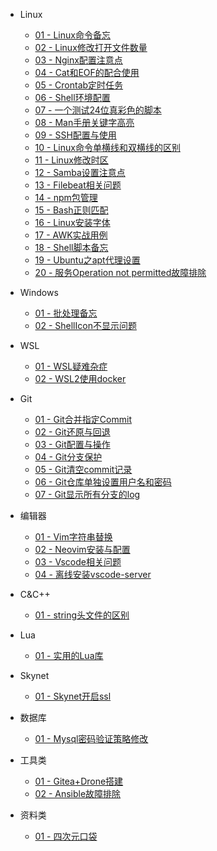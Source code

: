 - Linux
  - [01 - Linux命令备忘](Linux/01-Linux命令备忘.md)
  - [02 - Linux修改打开文件数量](Linux/02-Linux修改打开文件数量.md)
  - [03 - Nginx配置注意点](Linux/03-Nginx配置注意点.md)
  - [04 - Cat和EOF的配合使用](Linux/04-cat和EOF的配合使用.md)
  - [05 - Crontab定时任务](Linux/05-crontab定时任务.md)
  - [06 - Shell环境配置](Linux/06-shell环境配置.md)
  - [07 - 一个测试24位真彩色的脚本](Linux/07-一个测试24位真彩色的脚本.md)
  - [08 - Man手册关键字高亮](Linux/08-Man手册关键字高亮.md)
  - [09 - SSH配置与使用](Linux/09-SSH配置与使用.md)
  - [10 - Linux命令单横线和双横线的区别](Linux/10-Linux命令单横线和双横线的区别.md)
  - [11 - Linux修改时区](Linux/11-Linux修改时区.md)
  - [12 - Samba设置注意点](Linux/12-Samba设置注意点.md)
  - [13 - Filebeat相关问题](Linux/13-Filebeat相关问题.md)
  - [14 - npm包管理](Linux/14-npm包管理.md)
  - [15 - Bash正则匹配](Linux/15-Bash正则匹配.md)
  - [16 - Linux安装字体](Linux/16-Linux安装字体.md)
  - [17 - AWK实战用例](Linux/17-AWK实战用例.md)
  - [18 - Shell脚本备忘](Linux/18-Shell脚本备忘.md)
  - [19 - Ubuntu之apt代理设置](Linux/19-Ubuntu之apt代理设置.md)
  - [20 - 服务Operation not permitted故障排除](Linux/20-%E6%9C%8D%E5%8A%A1Operation%20not%20permitted%E6%95%85%E9%9A%9C%E6%8E%92%E9%99%A4.md)

- Windows
  - [01 - 批处理备忘](Windows/01-批处理备忘.md)
  - [02 - ShellIcon不显示问题](Windows/02-ShellIcon不显示问题.md)

- WSL
  - [01 - WSL疑难杂症](WSL/01-WSL疑难杂症.md)
  - [02 - WSL2使用docker](WSL/02-WSL2使用docker.md)

- Git
  - [01 - Git合并指定Commit](Git/01-Git合并指定commit.md)
  - [02 - Git还原与回退](Git/02-Git还原与回退.md)
  - [03 - Git配置与操作](Git/03-Git配置与操作.md)
  - [04 - Git分支保护](Git/04-Git分支保护.md)
  - [05 - Git清空commit记录](Git/05-Git清空commit记录.md)
  - [06 - Git仓库单独设置用户名和密码](Git/06-Git仓库单独设置用户名和密码.md)
  - [07 - Git显示所有分支的log](Git/07-Git显示所有分支的log.md)

- 编辑器
  - [01 - Vim字符串替换](编辑器/01-Vim字符串替换.md)
  - [02 - Neovim安装与配置](编辑器/02-Neovim安装与配置.md)
  - [03 - Vscode相关问题](编辑器/03-Vscode相关问题.md)
  - [04 - 离线安装vscode-server](编辑器/04-离线安装vscode-server.md)

- C&C++
  - [01 - string头文件的区别](C&C++/01-string头文件的区别.md)

- Lua
  - [01 - 实用的Lua库](Lua/01-实用的Lua库.md)

- Skynet
  - [01 - Skynet开启ssl](Skynet/01-Skynet开启ssl.md)

- 数据库
  - [01 - Mysql密码验证策略修改](数据库/01-Mysql密码验证策略修改.md)

- 工具类
  - [01 - Gitea+Drone搭建](工具类/01-Gitea+Drone搭建.md)
  - [02 - Ansible故障排除](工具类/02-Ansible故障排除.md)

- 资料类
  - [01 - 四次元口袋](资料类/01-四次元口袋.md)